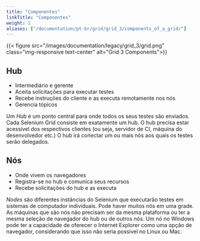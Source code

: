 ```yaml
---
title: "Componentes"
linkTitle: "Componentes"
weight: 1
aliases: ["/documentation/pt-br/grid/grid_3/components_of_a_grid/"]
---
```


{{< figure src="/images/documentation/legacy/grid_3/grid.png" class="img-responsive text-center" alt="Grid 3 Components">}}

## Hub
* Intermediário e gerente
* Aceita solicitações para executar testes
* Recebe instruções do cliente e as executa remotamente nos nós
* Gerencia tópicos

Um _Hub_ é um ponto central para onde todos os seus testes são enviados.
Cada Selenium Grid consiste em exatamente um hub. O hub precisa estar acessível
dos respectivos clientes (ou seja, servidor de CI, máquina do desenvolvedor etc.)
O hub irá conectar um ou mais nós
aos quais os testes serão delegados.

## Nós

* Onde vivem os navegadores
* Registra-se no hub e comunica seus recursos
* Recebe solicitações do hub e as executa

_Nodes_ são diferentes instâncias do Selenium
que executarão testes em sistemas de computador individuais.
Pode haver muitos nós em uma grade.
As máquinas que são nós não precisam ser da mesma plataforma
ou ter a mesma seleção de navegador do hub ou de outros nós.
Um nó no Windows pode ter a capacidade de
oferecer o Internet Explorer como uma opção de navegador,
considerando que isso não seria possível no Linux ou Mac.


